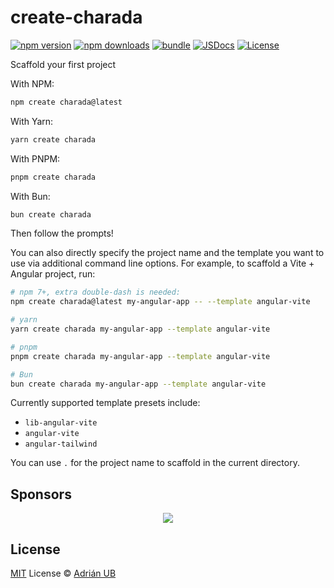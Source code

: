 # create-charada

[![npm version][npm-version-src]][npm-version-href]
[![npm downloads][npm-downloads-src]][npm-downloads-href]
[![bundle][bundle-src]][bundle-href]
[![JSDocs][jsdocs-src]][jsdocs-href]
[![License][license-src]][license-href]

Scaffold your first project

With NPM:

```bash
npm create charada@latest
```

With Yarn:

```bash
yarn create charada
```

With PNPM:

```bash
pnpm create charada
```

With Bun:

```bash
bun create charada
```

Then follow the prompts!

You can also directly specify the project name and the template you want to use via additional command line options. For example, to scaffold a Vite + Angular project, run:

```bash
# npm 7+, extra double-dash is needed:
npm create charada@latest my-angular-app -- --template angular-vite

# yarn
yarn create charada my-angular-app --template angular-vite

# pnpm
pnpm create charada my-angular-app --template angular-vite

# Bun
bun create charada my-angular-app --template angular-vite
```

Currently supported template presets include:

- `lib-angular-vite`
- `angular-vite`
- `angular-tailwind`

You can use `.` for the project name to scaffold in the current directory.

## Sponsors

<p align="center">
  <a href="https://cdn.jsdelivr.net/gh/adrian-ub/static/sponsors.svg">
    <img src='https://cdn.jsdelivr.net/gh/adrian-ub/static/sponsors.svg'/>
  </a>
</p>

## License

[MIT](./LICENSE) License © [Adrián UB](https://github.com/adrian-ub)

<!-- Badges -->

[npm-version-src]: https://img.shields.io/npm/v/create-charada?style=flat&colorA=080f12&colorB=1fa669
[npm-version-href]: https://npmjs.com/package/create-charada
[npm-downloads-src]: https://img.shields.io/npm/dm/create-charada?style=flat&colorA=080f12&colorB=1fa669
[npm-downloads-href]: https://npmjs.com/package/create-charada
[bundle-src]: https://img.shields.io/bundlephobia/minzip/create-charada?style=flat&colorA=080f12&colorB=1fa669&label=minzip
[bundle-href]: https://bundlephobia.com/result?p=create-charada
[license-src]: https://img.shields.io/github/license/adrian-ub/create-charada.svg?style=flat&colorA=080f12&colorB=1fa669
[license-href]: https://github.com/adrian-ub/create-charada/blob/main/LICENSE
[jsdocs-src]: https://img.shields.io/badge/jsdocs-reference-080f12?style=flat&colorA=080f12&colorB=1fa669
[jsdocs-href]: https://www.jsdocs.io/package/create-charada
